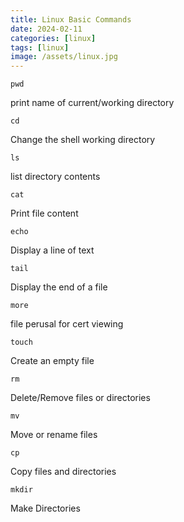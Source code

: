 ```yaml
---
title: Linux Basic Commands
date: 2024-02-11
categories: [linux]
tags: [linux]
image: /assets/linux.jpg
---
```


```
pwd
```
print name of current/working directory

```
cd
```
Change the shell working directory

```
ls
```
list directory contents 

```
cat
```
Print file content 

```
echo
```
Display a line of text 

```
tail
```
Display the end of a file 

```
more
```
file perusal for cert viewing 

```
touch
```
Create an empty file 

```
rm
```
Delete/Remove files or directories 

```
mv
```
Move or rename files 

```
cp
```
Copy files and directories 

```
mkdir
```
Make Directories 
